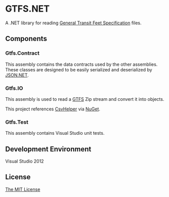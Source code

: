 GTFS.NET
========

A .NET library for reading [General Transit Feet Specification] files.

## Components ##

### Gtfs.Contract ###

This assembly contains the data contracts used by the other assemblies. 
These classes are designed to be easily serialized and deserialized by [JSON.NET].

### Gtfs.IO ###

This assembly is used to read a [GTFS] Zip stream and convert it into objects.

This project references [CsvHelper] via [NuGet].


### Gtfs.Test ###

This assembly contains Visual Studio unit tests.

## Development Environment ##

Visual Studio 2012

## License ##
[The MIT License]


[CsvHelper]:http://joshclose.github.io/CsvHelper/
[General Transit Feet Specification]:https://developers.google.com/transit/gtfs/
[GTFS]:https://developers.google.com/transit/gtfs/
[JSON.NET]:http://james.newtonking.com/json
[The MIT License]:http://choosealicense.com/licenses/mit/
[NuGet]:https://www.nuget.org/
